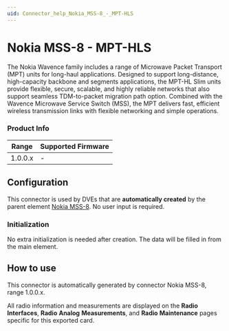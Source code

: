 ```yaml
---
uid: Connector_help_Nokia_MSS-8_-_MPT-HLS
---
```


# Nokia MSS-8 - MPT-HLS

The Nokia Wavence family includes a range of Microwave Packet Transport (MPT) units for long-haul applications. Designed to support long-distance, high-capacity backbone and segments applications, the MPT-HL Slim units provide flexible, secure, scalable, and highly reliable networks that also support seamless TDM-to-packet migration path option. Combined with the Wavence Microwave Service Switch (MSS), the MPT delivers fast, efficient wireless transmission links with flexible networking and simple operations.

### Product Info

| **Range** | **Supported Firmware** |
|-----------|------------------------|
| 1.0.0.x   | \-                     |

## Configuration

This connector is used by DVEs that are **automatically created** by the parent element [Nokia MSS-8](xref:Connector_help_Nokia_MSS-8). No user input is required.

### Initialization

No extra initialization is needed after creation. The data will be filled in from the main element.

## How to use

This connector is automatically generated by connector Nokia MSS-8, range 1.0.0.x.

All radio information and measurements are displayed on the **Radio** **Interfaces**, **Radio** **Analog** **Measurements**, and **Radio** **Maintenance** pages specific for this exported card.
